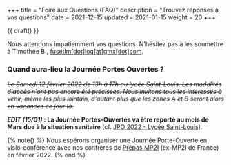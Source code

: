 +++
title = "Foire aux Questions (FAQ)"
description = "Trouvez réponses à vos questions"
date = 2021-12-15
updated = 2021-01-15
weight = 20
+++

{{ draft() }}

Nous attendons impatiemment vos questions. N'hésitez pas à les soumettre à Timothée B., [fusetim[dot]log[at]gmx[dot]com](mailto:fusetim[dot]log[at]gmx[dot]com).

### Quand aura-lieu la Journée Portes Ouvertes ?

*~~Le Samedi 12 février 2022 de 13h à 17h au lycée Saint-Louis. Les modalités d'accès n'ont pas encore été précisées.
Nous invitons tous les intéressés à venir, même les plus lointain, d'autant plus que les zones A et B seront alors en vacances ce jour là.~~*

***EDIT (15/01)* : La Journée Portes-Ouvertes va être reporté au mois de Mars due à la situation sanitaire** (cf. [JPO 2022 - Lycée Saint-Louis](https://www.ac-paris.fr/serail/jcms/s1_2777956/fr/journee-porte-ouverte)).

{% note() %}
Nous espérons organiser une Journée Porte-Ouverte en visio-conférence avec nos confrères de [Prépas MP2I](https://prepas-mp2i.github.io/) (ex-MP2I de France) en février 2022.
{% end %}